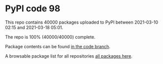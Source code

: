 # PyPI code 98

This repo contains 40000 packages uploaded to PyPI between 
2021-03-10 02:15 and 2021-03-18 05:01.

The repo is 100% (40000/40000) complete.

Package contents can be found [in the code branch](https://github.com/pypi-data/pypi-mirror-98/tree/code/packages).

A browsable package list for all repositories [all packages here](https://pypi-data.github.io/website/repositories/pypi-mirror-98).


